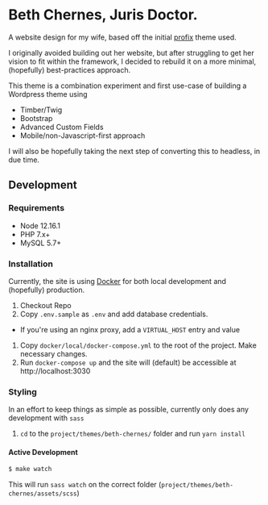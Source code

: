 # Beth Chernes, Juris Doctor.

A website design for my wife, based off the initial [profix](https://themeforest.net/item/profix-personal-portfolio-wordpress-theme/20611537) theme used.

I originally avoided building out her website, but after struggling to get her vision to fit within the framework, I decided to rebuild it on a more minimal, (hopefully) best-practices approach.

This theme is a combination experiment and first use-case of building a Wordpress theme using

* Timber/Twig
* Bootstrap
* Advanced Custom Fields
* Mobile/non-Javascript-first approach

I will also be hopefully taking the next step of converting this to headless, in due time.

## Development

### Requirements

* Node 12.16.1
* PHP 7.x+
* MySQL 5.7+

### Installation

Currently, the site is using [Docker](https://docker.com) for both local development and (hopefully) production.

1. Checkout Repo
1. Copy `.env.sample` as `.env` and add database credentials.
  * If you're using an nginx proxy, add a `VIRTUAL_HOST` entry and value 
1. Copy `docker/local/docker-compose.yml` to the root of the project. Make necessary changes.
1. Run `docker-compose up` and the site will (default) be accessible at http://localhost:3030

### Styling

In an effort to keep things as simple as possible, currently only does any development with `sass`

1. `cd` to the `project/themes/beth-chernes/` folder and run `yarn install`

#### Active Development

```bash
$ make watch
```

This will run `sass watch` on the correct folder (`project/themes/beth-chernes/assets/scss`)
